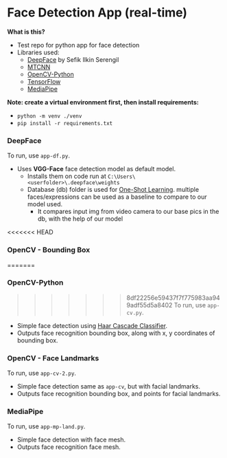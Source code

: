 # Face Detection App (real-time)

**What is this?**

- Test repo for python app for face detection
- Libraries used: 
	- [DeepFace](https://github.com/serengil/deepface) by Sefik Ilkin Serengil
	- [MTCNN](https://pypi.org/project/mtcnn/)
	- [OpenCV-Python](https://pypi.org/project/opencv-python/)
	- [TensorFlow](https://pypi.org/project/tensorflow/)
	- [MediaPipe](https://github.com/google/mediapipe)

**Note: create a virtual environment first, then install requirements:**
- `python -m venv ./venv`
- `pip install -r requirements.txt`

### DeepFace
To run, use `app-df.py`.
- Uses **VGG-Face** face detection model as default model.
	- Installs them on code run at `C:\Users\<userfolder>\.deepface\weights`
	- Database (db) folder is used for [One-Shot Learning](https://serokell.io/blog/nn-and-one-shot-learning). multiple faces/expressions can be used as a baseline to compare to our model used.
		- It compares input img from video camera to our base pics in the db, with the help of our model

<<<<<<< HEAD
### OpenCV - Bounding Box
=======
### OpenCV-Python
>>>>>>> 8df22256e59437f7f775983aa949adf55d5a8402
To run, use `app-cv.py`.
- Simple face detection using [Haar Cascade Classifier](https://medium.com/analytics-vidhya/haar-cascades-explained-38210e57970d).
- Outputs face recognition bounding box, along with x, y coordinates of bounding box.


### OpenCV - Face Landmarks
To run, use `app-cv-2.py`.
- Simple face detection same as `app-cv`, but with facial landmarks.
- Outputs face recognition bounding box, and points for facial landmarks.

### MediaPipe
To run, use `app-mp-land.py`.
- Simple face detection with face mesh.
- Outputs face recognition face mesh.